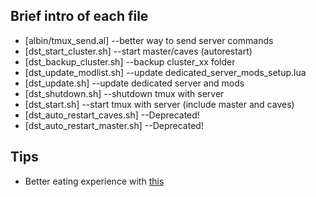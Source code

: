 ## Brief intro of each file

- [albin/tmux_send.al] --better way to send server commands
- [dst_start_cluster.sh] --start master/caves (autorestart)
- [dst_backup_cluster.sh] --backup cluster_xx folder
- [dst_update_modlist.sh] --update dedicated_server_mods_setup.lua
- [dst_update.sh] --update dedicated server and mods
- [dst_shutdown.sh] --shutdown tmux with server
- [dst_start.sh] --start tmux with server (include master and caves)
- [dst_auto_restart_caves.sh] --Deprecated!
- [dst_auto_restart_master.sh] --Deprecated!

## Tips

- Better eating experience with [this](https://orange.wastaken.xyz/2023/10/13/dst-dedicate-server-start/)
